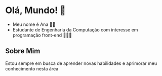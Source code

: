 # Olá, Mundo! 🌟

- Meu nome é Ana 👋🏻
- Estudante de Engenharia da Computação com interesse em programação front-end 👩🏻‍💻

## Sobre Mim

Estou sempre em busca de aprender novas habilidades e aprimorar meu conhecimento nesta área
